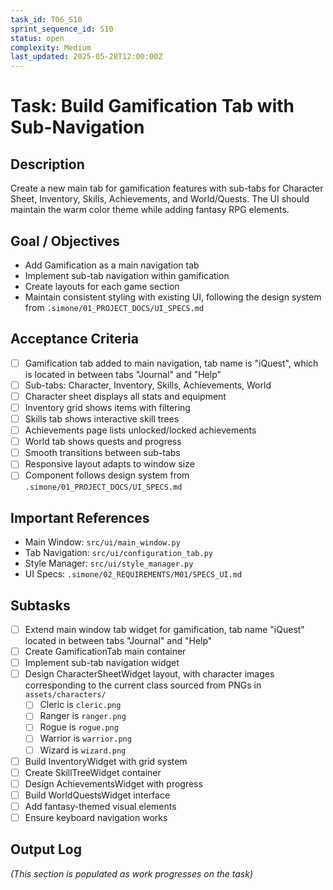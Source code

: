 ```yaml
---
task_id: T06_S10
sprint_sequence_id: S10
status: open
complexity: Medium
last_updated: 2025-05-28T12:00:00Z
---
```


# Task: Build Gamification Tab with Sub-Navigation

## Description
Create a new main tab for gamification features with sub-tabs for Character Sheet, Inventory, Skills, Achievements, and World/Quests. The UI should maintain the warm color theme while adding fantasy RPG elements.

## Goal / Objectives
- Add Gamification as a main navigation tab
- Implement sub-tab navigation within gamification
- Create layouts for each game section
- Maintain consistent styling with existing UI, following the design system from `.simone/01_PROJECT_DOCS/UI_SPECS.md`

## Acceptance Criteria
- [ ] Gamification tab added to main navigation, tab name is "iQuest", which is located in between tabs "Journal" and "Help"
- [ ] Sub-tabs: Character, Inventory, Skills, Achievements, World
- [ ] Character sheet displays all stats and equipment
- [ ] Inventory grid shows items with filtering
- [ ] Skills tab shows interactive skill trees
- [ ] Achievements page lists unlocked/locked achievements
- [ ] World tab shows quests and progress
- [ ] Smooth transitions between sub-tabs
- [ ] Responsive layout adapts to window size
- [ ] Component follows design system from `.simone/01_PROJECT_DOCS/UI_SPECS.md`

## Important References
- Main Window: `src/ui/main_window.py`
- Tab Navigation: `src/ui/configuration_tab.py`
- Style Manager: `src/ui/style_manager.py`
- UI Specs: `.simone/02_REQUIREMENTS/M01/SPECS_UI.md`

## Subtasks
- [ ] Extend main window tab widget for gamification, tab name "iQuest" located in between tabs "Journal" and "Help"
- [ ] Create GamificationTab main container
- [ ] Implement sub-tab navigation widget
- [ ] Design CharacterSheetWidget layout, with character images corresponding to the current class sourced from PNGs in `assets/characters/`
  - [ ] Cleric is `cleric.png`
  - [ ] Ranger is `ranger.png`
  - [ ] Rogue is `rogue.png`
  - [ ] Warrior is `warrior.png`
  - [ ] Wizard is `wizard.png`
- [ ] Build InventoryWidget with grid system
- [ ] Create SkillTreeWidget container
- [ ] Design AchievementsWidget with progress
- [ ] Build WorldQuestsWidget interface
- [ ] Add fantasy-themed visual elements
- [ ] Ensure keyboard navigation works

## Output Log
*(This section is populated as work progresses on the task)*